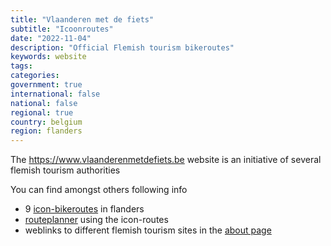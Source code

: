 ```yaml
---
title: "Vlaanderen met de fiets"
subtitle: "Icoonroutes"
date: "2022-11-04"
description: "Official Flemish tourism bikeroutes"
keywords: website
tags:
categories: 
government: true
international: false
national: false
regional: true
country: belgium
region: flanders
---
```

The https://www.vlaanderenmetdefiets.be website is an initiative of several flemish tourism authorities

You can find amongst others following info
- 9 [icon-bikeroutes](https://www.vlaanderenmetdefiets.be/#routes) in flanders
- [routeplanner](https://beta.nodemapp.com/nl/cycling/iconroutes) using the icon-routes
- weblinks to different flemish tourism sites in the [about page](https://www.vlaanderenmetdefiets.be/over-ons)